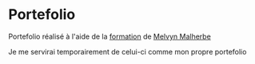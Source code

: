 # Portefolio

Portefolio réalisé à l'aide de la [formation](https://school.codelynx.dev) de [Melvyn Malherbe](https://melvynx.com)

Je me servirai temporairement de celui-ci comme mon propre portefolio
